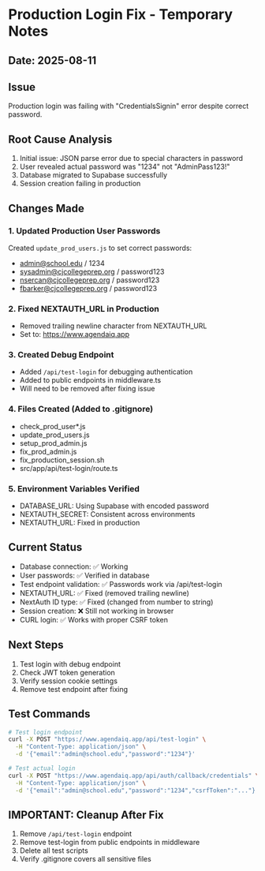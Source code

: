 # Production Login Fix - Temporary Notes

## Date: 2025-08-11

## Issue
Production login was failing with "CredentialsSignin" error despite correct password.

## Root Cause Analysis
1. Initial issue: JSON parse error due to special characters in password
2. User revealed actual password was "1234" not "AdminPass123!"
3. Database migrated to Supabase successfully
4. Session creation failing in production

## Changes Made

### 1. Updated Production User Passwords
Created `update_prod_users.js` to set correct passwords:
- admin@school.edu / 1234
- sysadmin@cjcollegeprep.org / password123
- nsercan@cjcollegeprep.org / password123
- fbarker@cjcollegeprep.org / password123

### 2. Fixed NEXTAUTH_URL in Production
- Removed trailing newline character from NEXTAUTH_URL
- Set to: https://www.agendaiq.app

### 3. Created Debug Endpoint
- Added `/api/test-login` for debugging authentication
- Added to public endpoints in middleware.ts
- Will need to be removed after fixing issue

### 4. Files Created (Added to .gitignore)
- check_prod_user*.js
- update_prod_users.js
- setup_prod_admin.js
- fix_prod_admin.js
- fix_production_session.sh
- src/app/api/test-login/route.ts

### 5. Environment Variables Verified
- DATABASE_URL: Using Supabase with encoded password
- NEXTAUTH_SECRET: Consistent across environments
- NEXTAUTH_URL: Fixed in production

## Current Status
- Database connection: ✅ Working
- User passwords: ✅ Verified in database
- Test endpoint validation: ✅ Passwords work via /api/test-login
- NEXTAUTH_URL: ✅ Fixed (removed trailing newline)
- NextAuth ID type: ✅ Fixed (changed from number to string)
- Session creation: ❌ Still not working in browser
- CURL login: ✅ Works with proper CSRF token

## Next Steps
1. Test login with debug endpoint
2. Check JWT token generation
3. Verify session cookie settings
4. Remove test endpoint after fixing

## Test Commands
```bash
# Test login endpoint
curl -X POST "https://www.agendaiq.app/api/test-login" \
  -H "Content-Type: application/json" \
  -d '{"email":"admin@school.edu","password":"1234"}'

# Test actual login
curl -X POST "https://www.agendaiq.app/api/auth/callback/credentials" \
  -H "Content-Type: application/json" \
  -d '{"email":"admin@school.edu","password":"1234","csrfToken":"..."}'
```

## IMPORTANT: Cleanup After Fix
1. Remove `/api/test-login` endpoint
2. Remove test-login from public endpoints in middleware
3. Delete all test scripts
4. Verify .gitignore covers all sensitive files